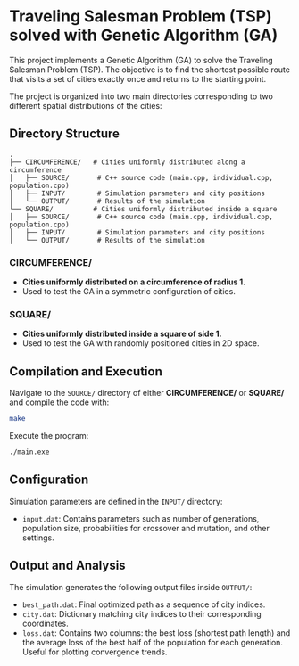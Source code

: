 # Traveling Salesman Problem (TSP) solved with Genetic Algorithm (GA)

This project implements a Genetic Algorithm (GA) to solve the Traveling Salesman Problem (TSP). The objective is to find the shortest possible route that visits a set of cities exactly once and returns to the starting point.

The project is organized into two main directories corresponding to two different spatial distributions of the cities:

## Directory Structure


```
.
├── CIRCUMFERENCE/   # Cities uniformly distributed along a circumference
│   ├── SOURCE/       # C++ source code (main.cpp, individual.cpp, population.cpp)
│   ├── INPUT/        # Simulation parameters and city positions
│   └── OUTPUT/       # Results of the simulation
└── SQUARE/          # Cities uniformly distributed inside a square
│   ├── SOURCE/       # C++ source code (main.cpp, individual.cpp, population.cpp)
│   ├── INPUT/        # Simulation parameters and city positions
│   └── OUTPUT/       # Results of the simulation
```

### CIRCUMFERENCE/

- **Cities uniformly distributed on a circumference of radius 1.**
- Used to test the GA in a symmetric configuration of cities.

### SQUARE/

- **Cities uniformly distributed inside a square of side 1.**
- Used to test the GA with randomly positioned cities in 2D space.

## Compilation and Execution

Navigate to the `SOURCE/` directory of either **CIRCUMFERENCE/** or **SQUARE/** and compile the code with:

```bash
make
````

Execute the program:

```bash
./main.exe
```

## Configuration

Simulation parameters are defined in the `INPUT/` directory:

* `input.dat`: Contains parameters such as number of generations, population size, probabilities for crossover and mutation, and other settings.

## Output and Analysis

The simulation generates the following output files inside `OUTPUT/`:

* `best_path.dat`: Final optimized path as a sequence of city indices.
* `city.dat`: Dictionary matching city indices to their corresponding coordinates.
* `loss.dat`: Contains two columns: the best loss (shortest path length) and the average loss of the best half of the population for each generation. Useful for plotting convergence trends.


